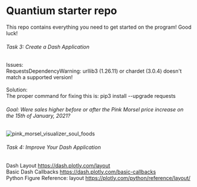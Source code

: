 # Quantium starter repo
This repo contains everything you need to get started on the program! Good luck!


###### Task 3: Create a Dash Application
Issues:
<br/>
RequestsDependencyWarning: urllib3 (1.26.11) or chardet (3.0.4) doesn't match a supported version!
<br/>
<br/>
Solution:
<br/>
The proper command for fixing this is:
pip3 install --upgrade requests

###### Goal: Were sales higher before or after the Pink Morsel price increase on the 15th of January, 2021?
![pink_morsel_visualizer_soul_foods](https://user-images.githubusercontent.com/95735163/181996238-35c5c308-efce-4d39-a8fe-6f579e78f480.PNG)

###### Task 4: Improve Your Dash Application
Dash Layout
https://dash.plotly.com/layout
<br/>
Basic Dash Callbacks
https://dash.plotly.com/basic-callbacks
<br/>
Python Figure Reference: layout
https://plotly.com/python/reference/layout/